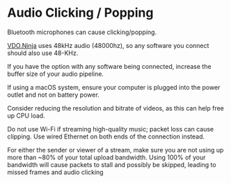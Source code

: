 # Audio Clicking / Popping

Bluetooth microphones can cause clicking/popping.

[VDO.Ninja](https://vdo.ninja) uses 48kHz audio (48000hz), so any software you connect should also use 48-KHz.

If you have the option with any software being connected, increase the buffer size of your audio pipeline.

If using a macOS system, ensure your computer is plugged into the power outlet and not on battery power.

Consider reducing the resolution and bitrate of videos, as this can help free up CPU load.

Do not use Wi-Fi if streaming high-quality music; packet loss can cause clipping. Use wired Ethernet on both ends of the connection instead.

For either the sender or viewer of a stream, make sure you are not using up more than \~80% of your total upload bandwidth. Using 100% of your bandwidth will cause packets to stall and possibly be skipped, leading to missed frames and audio clicking
